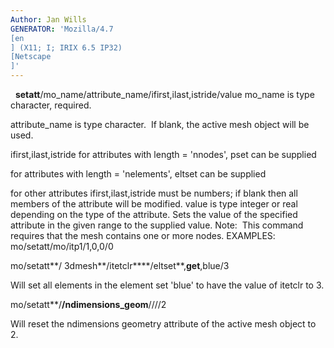 ```yaml
---
Author: Jan Wills
GENERATOR: 'Mozilla/4.7 
[en
] (X11; I; IRIX 6.5 IP32) 
[Netscape
]'
---
```


 
**setatt**/mo\_name/attribute\_name/ifirst,ilast,istride/value
mo\_name is type character, required.

attribute\_name is type character.  If blank, the active mesh object
will be used.

ifirst,ilast,istride
for attributes with length = 'nnodes', pset can be supplied

for attributes with length = 'nelements', eltset can be supplied

for other attributes ifirst,ilast,istride must be numbers; if blank then
all members of the attribute will be modified.
value is type integer or real depending on the type of the attribute.
Sets the value of the specified attribute in the given range to the
supplied value.
Note:  This command requires that the mesh contains one or more nodes.
EXAMPLES:
mo/setatt/mo/itp1/1,0,0/0

mo/setatt**/ 3dmesh**/itetclr****/eltset**,**get**,blue/3

Will set all elements in the element set 'blue' to have the value of
itetclr to 3.

mo/setatt**/**/ndimensions\_geom**////2

Will reset the ndimensions geometry attribute of the active mesh object
to 2.
